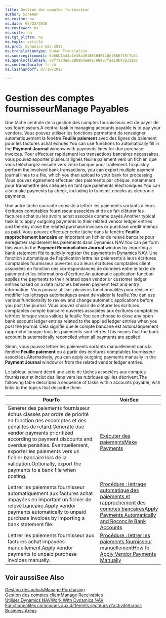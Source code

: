 ```yaml
---
title: Gestion des comptes fournisseur
author: SorenGP
ms.custom: na
ms.date: 09/22/2016
ms.reviewer: na
ms.suite: na
ms.tgt_pltfrm: na
ms.topic: article
ms.prod: dynamics-nav-2017
ms.translationtype: Human Translation
ms.sourcegitcommit: 6b60b1344a1e18ad91863046110df880f75f7c04
ms.openlocfilehash: 08f72aded5c8090dee9a790487fee1db4393220c
ms.contentlocale: fr-ch
ms.lasthandoff: 07/19/2017

---
```


# <a name="manage-payables"></a><span data-ttu-id="1fa54-102">Gestion des comptes fournisseur</span><span class="sxs-lookup"><span data-stu-id="1fa54-102">Manage Payables</span></span>
<span data-ttu-id="1fa54-103">Une tâche centrale de la gestion des comptes fournisseurs est de payer de vos fournisseurs.</span><span class="sxs-lookup"><span data-stu-id="1fa54-103">A central task in managing accounts payable is to pay your vendors.</span></span> <span data-ttu-id="1fa54-104">Vous pouvez utiliser les fonctions permettant de renseigner automatiquement la fenêtre **Feuille paiement** avec des lignes de paiement pour les factures achat échues.</span><span class="sxs-lookup"><span data-stu-id="1fa54-104">You can use functions to automatically fill in the **Payment Journal** window with payments lines for due purchase invoices.</span></span> <span data-ttu-id="1fa54-105">Pour effectuer rapidement les transactions bancaires nécessaires, vous pouvez exporter plusieurs lignes feuille paiement vers un fichier, que vous téléchargez ensuite vers votre banque pour traitement.</span><span class="sxs-lookup"><span data-stu-id="1fa54-105">To quickly perform the involved bank transactions, you can export multiple payment journal lines to a file, which you then upload to your bank for processing.</span></span> <span data-ttu-id="1fa54-106">Vous pouvez également effectuer des paiements par chèque, notamment pour transmettre des chèques en tant que paiements électroniques.</span><span class="sxs-lookup"><span data-stu-id="1fa54-106">You can also make payments by check, including to transmit checks as electronic payments.</span></span>

<span data-ttu-id="1fa54-107">Une autre tâche courante consiste à lettrer les paiements sortants à leurs écritures comptables fournisseur associées et de ce fait clôturer les factures achat ou les avoirs achat associés comme payés.</span><span class="sxs-lookup"><span data-stu-id="1fa54-107">Another typical task is to apply outgoing payments to their related vendor ledger entries and thereby close the related purchase invoices or purchase credit memos as paid.</span></span> <span data-ttu-id="1fa54-108">Vous pouvez effectuer cette tâche dans la fenêtre **Feuille rapprochement bancaire** en important un fichier de relevé bancaire pour enregistrer rapidement les paiements dans Dynamics NAV.</span><span class="sxs-lookup"><span data-stu-id="1fa54-108">You can perform this work in the **Payment Reconciliation Journal** window by importing a bank statement file to quickly register the payments in Dynamics NAV.</span></span> <span data-ttu-id="1fa54-109">Une fonction automatique de l'application lettre les paiements à leurs écritures comptables fournisseur ouvertes ou à leurs écritures comptables client associées en fonction des correspondances de données entre le texte de paiement et les informations d'écriture.</span><span class="sxs-lookup"><span data-stu-id="1fa54-109">An automatic application function applies the payments to their related open vendor or customer ledger entries based on a data matches between payment text and entry information.</span></span> <span data-ttu-id="1fa54-110">Vous pouvez utiliser plusieurs fonctionnalités pour réviser et modifier les lettrages automatiques avant de valider la feuille.</span><span class="sxs-lookup"><span data-stu-id="1fa54-110">You can use various functionality to review and change automatic applications before you post the journal.</span></span> <span data-ttu-id="1fa54-111">Vous pouvez choisir de clôturer les écritures comptables compte bancaire ouvertes associées aux écritures comptables lettrées lorsque vous validez la feuille.</span><span class="sxs-lookup"><span data-stu-id="1fa54-111">You can choose to close any open bank account ledger entries related to the applied ledger entries when you post the journal.</span></span> <span data-ttu-id="1fa54-112">Cela signifie que le compte bancaire est automatiquement rapproché lorsque tous les paiements sont lettrés.</span><span class="sxs-lookup"><span data-stu-id="1fa54-112">This means that the bank account is automatically reconciled when all payments are applied.</span></span>

<span data-ttu-id="1fa54-113">Sinon, vous pouvez lettrer les paiements sortants manuellement dans la fenêtre **Feuille paiement** ou à partir des écritures comptables fournisseur associées.</span><span class="sxs-lookup"><span data-stu-id="1fa54-113">Alternatively, you can apply outgoing payments manually in the **Payment Journal** window or from the related vendor ledger entries.</span></span>

<span data-ttu-id="1fa54-114">Le tableau suivant décrit une série de tâches associées aux comptes fournisseur et inclut des liens vers les rubriques qui les décrivent.</span><span class="sxs-lookup"><span data-stu-id="1fa54-114">The following table describes a sequence of tasks within accounts payable, with links to the topics that describe them.</span></span>

|<span data-ttu-id="1fa54-115">Pour</span><span class="sxs-lookup"><span data-stu-id="1fa54-115">To</span></span> |<span data-ttu-id="1fa54-116">Voir</span><span class="sxs-lookup"><span data-stu-id="1fa54-116">See</span></span> |
|---|----|
|<span data-ttu-id="1fa54-117">Générer des paiements fournisseur échus classés par ordre de priorité en fonction des escomptes et des pénalités de retard.</span><span class="sxs-lookup"><span data-stu-id="1fa54-117">Generate due vendor payments prioritized according to payment discounts and overdue penalties.</span></span> <span data-ttu-id="1fa54-118">Éventuellement, exporter les paiements vers un fichier bancaire lors de la validation.</span><span class="sxs-lookup"><span data-stu-id="1fa54-118">Optionally, export the payments to a bank file when posting.</span></span>|[<span data-ttu-id="1fa54-119">Exécuter des paiements</span><span class="sxs-lookup"><span data-stu-id="1fa54-119">Make Payments</span></span>](payables-make-payments.md)|
|<span data-ttu-id="1fa54-120">Lettrer les paiements fournisseur automatiquement aux factures achat impayées en important un fichier de relevé bancaire.</span><span class="sxs-lookup"><span data-stu-id="1fa54-120">Apply vendor payments automatically to unpaid purchase invoices by importing a bank statement file.</span></span>|[<span data-ttu-id="1fa54-121">Procédure : lettrage automatique des paiements et rapprochement des comptes bancaires</span><span class="sxs-lookup"><span data-stu-id="1fa54-121">Apply Payments Automatically and Reconcile Bank Accounts</span></span>](receivables-apply-payments-auto-reconcile-bank-accounts.md)|
|<span data-ttu-id="1fa54-122">Lettrer les paiements fournisseur aux factures achat impayées manuellement.</span><span class="sxs-lookup"><span data-stu-id="1fa54-122">Apply vendor payments to unpaid purchase invoices manually.</span></span>|[<span data-ttu-id="1fa54-123">Procédure : lettrer les paiements fournisseur manuellement</span><span class="sxs-lookup"><span data-stu-id="1fa54-123">How to: Apply Vendor Payments Manually</span></span>](payables-how-apply-purchase-transactions-manually.md)|

## <a name="see-also"></a><span data-ttu-id="1fa54-124">Voir aussi</span><span class="sxs-lookup"><span data-stu-id="1fa54-124">See Also</span></span>
[<span data-ttu-id="1fa54-125">Gestion des achats</span><span class="sxs-lookup"><span data-stu-id="1fa54-125">Manage Purchasing</span></span>](purchasing-manage-purchasing.md)  
[<span data-ttu-id="1fa54-126">Gestion des comptes client</span><span class="sxs-lookup"><span data-stu-id="1fa54-126">Manage Receivables</span></span>](receivables-manage-receivables.md)  
[<span data-ttu-id="1fa54-127">Utiliser Dynamics NAV</span><span class="sxs-lookup"><span data-stu-id="1fa54-127">Work With Dynamics NAV</span></span>](ui-work-product.md)  
[<span data-ttu-id="1fa54-128">Fonctionnalités communes aux différents secteurs d'activité</span><span class="sxs-lookup"><span data-stu-id="1fa54-128">Across Business Areas</span></span>](ui-across-business-areas.md)

